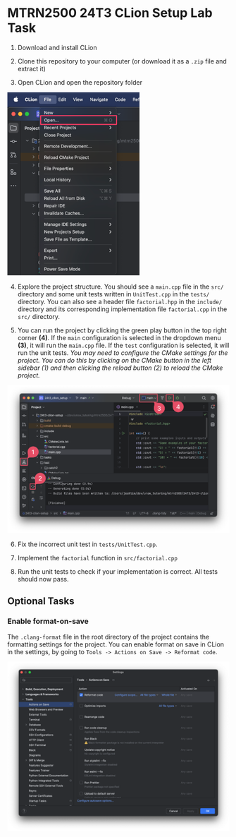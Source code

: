# MTRN2500 24T3 CLion Setup Lab Task

1. Download and install CLion

2. Clone this repository to your computer (or download it as a `.zip` file and extract it)

3. Open CLion and open the repository folder

<img src="image-2.png" alt="open project in CLion" width="300"/>

4. Explore the project structure. You should see a `main.cpp` file in the `src/` directory and some unit tests written in `UnitTest.cpp` in the `tests/` directory. You can also see a header file `factorial.hpp` in the `include/` directory and its corresponding implementation file `factorial.cpp` in the `src/` directory.

5. You can run the project by clicking the green play button in the top right corner **(4)**. If the `main` configuration is selected in the dropdown menu **(3)**, it will run the `main.cpp` file. If the `test` configuration is selected, it will run the unit tests.
   _You may need to configure the CMake settings for the project. You can do this by clicking on the CMake button in the left sidebar (1) and then clicking the reload button (2) to reload the CMake project._

<img src="image-1.png" alt="drawing" width="700"/>

6. Fix the incorrect unit test in `tests/UnitTest.cpp`.

7. Implement the `factorial` function in `src/factorial.cpp`

8. Run the unit tests to check if your implementation is correct. All tests should now pass.

## Optional Tasks

### Enable format-on-save

The `.clang-format` file in the root directory of the project contains the formatting settings for the project. You can enable format on save in CLion in the settings, by going to `Tools -> Actions on Save -> Reformat code`.

<img src="image-3.png" alt="drawing" width="700"/>
